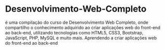 # Desenvolvimento-Web-Completo
é uma compilação do curso de Desenvolvimento Web Completo, onde compartilho o conhecimento adquirido ao criar aplicações web do front-end ao back-end, utilizando tecnologias como HTML5, CSS3, Bootstrap, JavaScript, PHP, MySQL e muito mais. Aprendendo a criar aplicações web do front-end ao back-end
